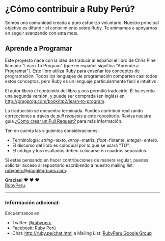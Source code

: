 # ¿Cómo contribuir a Ruby Perú?

Somos una comunidad creada a puro esfuerzo voluntario. Nuestro principal objetivo es
difundir el conocimiento sobre Ruby. Te animamos a apoyarnos en seguir avanzando con
esta meta.

## Aprende a Programar

Este proyecto nace con la idea de traducir al español el libro de Chris Pine
llamado "Learn To Program" (que en español significa "Aprende a Programar").
Este libro utiliza Ruby para enseñar los conceptos de programación. Todos los
lenguajes de programación comparten casi todos estos conceptos, pero Ruby es
un lenguaje particularmente fácil e intuitivo.

El autor liberó el contenido del libro y nos permitió traducirlo. Él ha escrito
una segunda versión, y puede ser comprada (en inglés) en
<http://pragprog.com/book/ltp2/learn-to-program>.

La traducción se encuentra terminada. Puedes contribuir realizando correcciones
a través de _pull requests_ a este repositorio. Revisa nuestra
guía [¿Cómo crear un Pull Request?](https://github.com/rubyperu/rubyperu.github.com/wiki/Pull-Requests-en-Github)
para más información.

Ten en cuenta las siguientes consideraciones:

* Terminología: _string_=texto, _array_=matriz, _float_=flotante, _integer_=entero.
* El discurso del libro es coloquial por lo que se usará "TÚ".
* El código y los resultados deben colocarse en cuadros separados.

Si estás pensando en hacer contribuciones de manera regular, puedes solicitar
acceso al repositorio escribiendo a nuestro mailing list:
<rubyperu@googlegroups.com>.

**Gracias!**
:heart: :heart: :heart: <br />
[RubyPeru](https://github.com/rubyperu).

--------------------------------------------------------------------------------

### Información adicional:

Encuéntranos en:

* Twitter: [@rubyperu](https://twitter.com/rubyperu)
* Facebook: [Ruby Perú](https://www.facebook.com/pages/Ruby-Perú/191872640917345)
* Chat: <http://ruby.pe/chat.html>
a Mailing List: [RubyPeru Google Group](https://groups.google.com/forum/?fromgroups#!forum/rubyperu)
